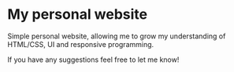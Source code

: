 # My personal website

Simple personal website, allowing me to grow my understanding of HTML/CSS, UI and responsive programming.

If you have any suggestions feel free to let me know!
